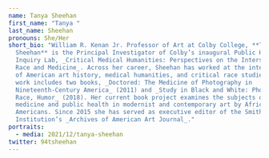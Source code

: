 ```yaml
---
name: Tanya Sheehan
first_name: "Tanya "
last_name: Sheehan
pronouns: She/Her
short_bio: "William R. Kenan Jr. Professor of Art at Colby College, **Tanya
  Sheehan** is the Principal Investigator of Colby’s inaugural Public Humanistic
  Inquiry Lab, _Critical Medical Humanities: Perspectives on the Intersection of
  Race and Medicine_. Across her career, Sheehan has worked at the intersection
  of American art history, medical humanities, and critical race studies. This
  work includes two books, _Doctored: The Medicine of Photography in
  Nineteenth-Century America_ (2011) and _Study in Black and White: Photography,
  Race, Humor_ (2018). Her current book project examines the subjects of
  medicine and public health in modernist and contemporary art by African
  Americans. Since 2015 she has served as executive editor of the Smithsonian
  Institution’s _Archives of American Art Journal_."
portraits:
  - media: 2021/12/tanya-sheehan
twitter: 94tsheehan
---
```

